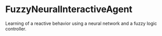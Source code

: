# FuzzyNeuralInteractiveAgent

Learning of a reactive behavior using a neural network and a fuzzy logic controller. 